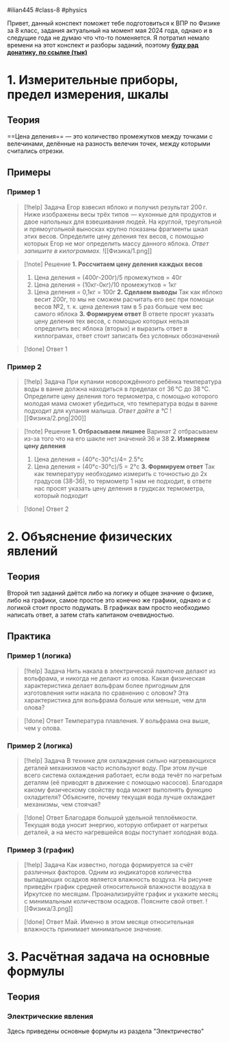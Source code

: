 #ilian445 #class-8 #physics 

Привет, данный конспект поможет тебе подготовиться к ВПР по Физике за 8 класс, задания актуальный на момент мая 2024 года, однако и в следущие года не думаю что что-то поменяется. Я потратил немало времени на этот конспект и разборы заданий, поэтому **[буду рад донатику, по ссылке (тык)](https://ilian445.tb.ru/donate)**

# 1. Измерительные приборы, предел измерения, шкалы

## Теория
==Цена деления== — это количество промежутков между точками с велечинами, делённые на разность велечин точек, между которыми считались отрезки.
## Примеры
### Пример 1
>[!help] Задача
>Егор взвесил яблоко и получил результат 200 г. Ниже изображены весы трёх типов  — кухонные для продуктов и двое напольных для взвешивания людей. На круглой, треугольной и прямоугольной выносках крупно показаны фрагменты шкал этих весов. Определите цену деления тех весов, с помощью которых Егор не мог определить массу данного яблока. _Ответ запишите в килограммах._
![[Физика/1.png]]

>[!note] Решение
> **1. Россчитаем цену деления каждых весов**
> 	1. Цена деления = (400г-200г)/5 промежутков = 40г
> 	2. Цена деления = (10кг-0кг)/10 промежутков = 1кг
> 	3. Цена деления = 0,1кг = 100г
> **2. Сделаем выводы**
> 	Так как яблоко весит 200г, то мы не сможем расчитать его вес при помощи весов №2, т. к. цена деления там в 5 раз больше чем вес самого яблока
> **3. Формируем ответ**
> 	В ответе просят указать цену деления тех весов, с помощью которых нельзя определить вес яблока (вторых) и выразить ответ в киллограмах, ответ стоит записать без условных обозначений

>[!done] Ответ
>1
### Пример 2
>[!help] Задача
>При купании новорождённого ребёнка температура воды в ванне должна находиться в пределах от 36 °C до 38 °C. Определите цену деления того термометра, с помощью которого молодая мама сможет убедиться, что температура воды в ванне подходит для купания малыша. _Ответ дайте в °С_
>![[Физика/2.png|200]]

>[!note] Решение
>**1. Отбрасываем лишнее**
>	Варинат 2 отбрасываем из-за того что на его шакле нет значений 36 и 38
>**2. Измеряем цену деления**
>	1. Цена деления = (40°c-30°c)/4= 2.5°с
>	3. Цена деления = (40°с-30°с)/5 = 2°с
>**3. Формируем ответ**
>	Так как температуру необходимо измерить с точностью до 2х градусов (38-36), то термометр 1 нам не подходит, в ответе нас просят указать цену деления в грудксах термометра, который подходит

>[!done] Ответ
>2
# 2. Объяснение физических явлений
## Теория
Второй тип заданий даётся либо на логику и общее значние о физике, либо на графики, самое простое это конечно же графики, однако и с логикой стоит просто подумать.
В графиках вам просто необходимо написать ответ, а затем стать капитаном очевидностью.
## Практика
### Пример 1 (логика)
>[!help] Задача
>Нить накала в электрической лампочке делают из вольфрама, и никогда не делают из олова. Какая физическая характеристика делает вольфрам более пригодным для изготовления нити накала по сравнению с оловом? Эта характеристика для вольфрама больше или меньше, чем для олова?

>[!done] Ответ
>Температура плавления. У вольфрама она выше, чем у олова.
### Пример 2 (логика)
>[!help] Задача
>В технике для охлаждения сильно нагревающихся деталей механизмов часто используют воду. При этом лучше всего система охлаждения работает, если вода течёт по нагретым деталям (её приводят в движение с помощью насосов). Благодаря какому физическому свойству вода может выполнять функцию охладителя? Объясните, почему текущая вода лучше охлаждает механизмы, чем стоячая?

>[!done] Ответ
>Благодаря большой удельной теплоёмкости. Текущая вода уносит энергию, которую отбирает от нагретых деталей, а на место нагревшейся воды поступает холодная вода.
### Пример 3 (график)
>[!help] Задача
>Как известно, погода формируется за счёт различных факторов. Одним из индикаторов количества выпадающих осадков является влажность воздуха. На рисунке приведён график средней относительной влажности воздуха в Иркутске по месяцам. Проанализируйте график и укажите месяц с минимальным количеством осадков. Поясните свой ответ.
>![[Физика/3.png]]

>[!done] Ответ
>Май. Именно в этом месяце относительная влажность принимает минимальное значение.
# 3. Расчётная задача на основные формулы
## Теория
### Электрические явления
Здесь приведены основные формулы из раздела "Электричество"

